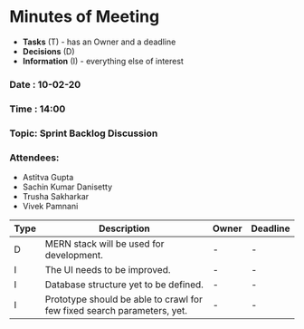 # Minutes of Meeting
* **Tasks** (T) - has an Owner and a deadline
* **Decisions** (D)
* **Information** (I) - everything else of interest

### Date : 10-02-20
### Time : 14:00
### Topic: Sprint Backlog Discussion
### Attendees: 
* Astitva Gupta
* Sachin Kumar Danisetty
* Trusha Sakharkar
* Vivek Pamnani

Type | Description | Owner | Deadline
---- | ----------- | ----- | --------
D | MERN stack will be used for development. | - | -
I | The UI needs to be improved. | - | -
I | Database structure yet to be defined. | - | -
I | Prototype should be able to crawl for few fixed search parameters, yet. | - | -
